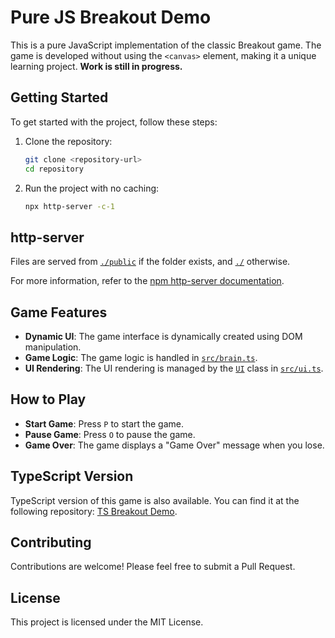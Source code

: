 # Pure JS Breakout Demo

This is a pure JavaScript implementation of the classic Breakout game. The game is developed without using the `<canvas>` element, making it a unique learning project. **Work is still in progress.**

## Getting Started

To get started with the project, follow these steps:

1. Clone the repository:
    ```sh
    git clone <repository-url>
    cd repository
    ```

2. Run the project with no caching:
    ```sh
    npx http-server -c-1
    ```

## http-server

Files are served from [`./public`](/public/) if the folder exists, and [`./`](/) otherwise.

For more information, refer to the [npm http-server documentation](https://www.npmjs.com/package/http-server).

## Game Features

- **Dynamic UI**: The game interface is dynamically created using DOM manipulation.
- **Game Logic**: The game logic is handled in [`src/brain.ts`](./public/js/brain.js).
- **UI Rendering**: The UI rendering is managed by the [`UI`](./public/js/ui.js) class in [`src/ui.ts`](./public/js/ui.js).

## How to Play
- **Start Game**: Press `P` to start the game.
- **Pause Game**: Press `O` to pause the game.
- **Game Over**: The game displays a "Game Over" message when you lose.

## TypeScript Version

TypeScript version of this game is also available. You can find it at the following repository: [TS Breakout Demo](https://github.com/j-vinnal/TS-Breakout-Demo).


## Contributing

Contributions are welcome! Please feel free to submit a Pull Request.

## License

This project is licensed under the MIT License.